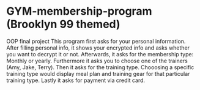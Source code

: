 # GYM-membership-program (Brooklyn 99 themed)
OOP final project
This program first asks for your personal information. After filling personal info, it shows your encrypted info and asks whether you want to decrypt it or not.
Afterwards, it asks for the membership type: Monthly or yearly. Furthermore it asks you to choose one of the trainers (Amy, Jake, Terry). Then it asks for the training type. Chooosing a specific training type would display meal plan and training gear for that particular training type. Lastly it asks for payment via credit card.

